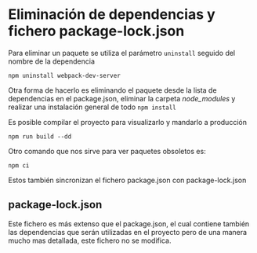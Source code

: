 # Eliminación de dependencias y fichero package-lock.json

Para eliminar un paquete se utiliza el parámetro `uninstall` seguido del nombre de la dependencia

```shell
npm uninstall webpack-dev-server
```

Otra forma de hacerlo es eliminando el paquete desde la lista de dependencias en el package.json, eliminar la carpeta _node_modules_ y realizar una instalación general de todo `npm install`

Es posible compilar el proyecto para visualizarlo y mandarlo a producción

```shell
npm run build --dd
```

Otro comando que nos sirve para ver paquetes obsoletos es:

```shell
npm ci
```

Estos también sincronizan el fichero package.json con package-lock.json

## package-lock.json

Este fichero es más extenso que el package.json, el cual contiene también las dependencias que serán utilizadas en el proyecto pero de una manera mucho mas detallada, este fichero no se modifica.
